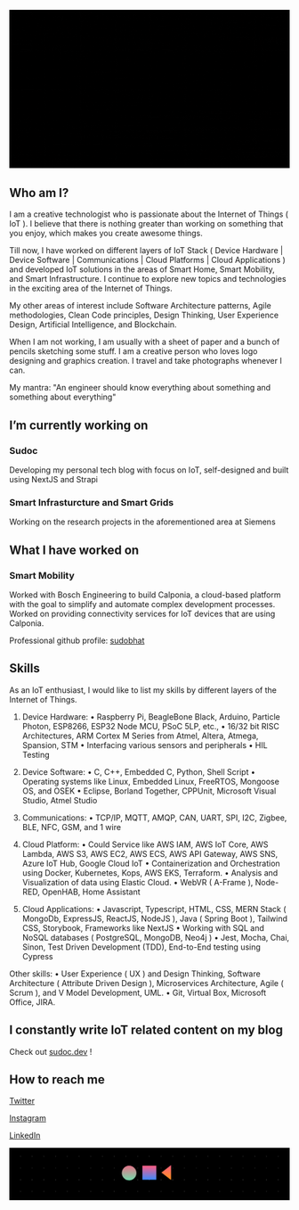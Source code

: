 ![Hello, I am Sudo Bhat](./hello.gif)

## Who am I?

I am a creative technologist who is passionate about the Internet of Things ( IoT ). I believe that there is nothing greater than working on something that you enjoy, which makes you create awesome things.

Till now, I have worked on different layers of IoT Stack ( Device Hardware | Device Software | Communications | Cloud Platforms | Cloud Applications ) and developed IoT solutions in the areas of Smart Home, Smart Mobility, and Smart Infrastructure. I continue to explore new topics and technologies in the exciting area of the Internet of Things. 

My other areas of interest include Software Architecture patterns, Agile methodologies, Clean Code principles, Design Thinking, User Experience Design, Artificial Intelligence, and Blockchain.

When I am not working, I am usually with a sheet of paper and a bunch of pencils sketching some stuff. I am a creative person who loves logo designing and graphics creation. I travel and take photographs whenever I can.

My mantra: "An engineer should know everything about something and something about everything"

## I’m currently working on

### Sudoc
Developing my personal tech blog with focus on IoT, self-designed and built using NextJS and Strapi

### Smart Infrasturcture and Smart Grids
Working on the research projects in the aforementioned area at Siemens

## What I have worked on

### Smart Mobility
Worked with Bosch Engineering to build Calponia, a cloud-based platform with the goal to simplify and automate complex development processes.
Worked on providing connectivity services for IoT devices that are using Calponia.

Professional github profile: [sudobhat](https://github.com/sudobhat)

## Skills

As an IoT enthusiast, I would like to list my skills by different layers of the Internet of Things.

1) Device Hardware:
 • Raspberry Pi, BeagleBone Black, Arduino, Particle Photon, ESP8266, ESP32 Node MCU, PSoC 5LP, etc.,
 • 16/32 bit RISC Architectures, ARM Cortex M Series from Atmel, Altera, Atmega, Spansion, STM
 • Interfacing various sensors and peripherals
 • HIL Testing
 
2) Device Software:
 • C, C++, Embedded C, Python, Shell Script
 • Operating systems like Linux, Embedded Linux, FreeRTOS, Mongoose OS, and OSEK
 • Eclipse, Borland Together, CPPUnit, Microsoft Visual Studio, Atmel Studio

3) Communications:
 • TCP/IP, MQTT, AMQP, CAN, UART, SPI, I2C, Zigbee, BLE, NFC, GSM, and 1 wire

4) Cloud Platform:
 • Could Service like AWS IAM, AWS IoT Core, AWS Lambda, AWS S3, AWS EC2, AWS ECS, AWS API Gateway, AWS SNS, Azure IoT Hub, Google Cloud IoT
 • Containerization and Orchestration using Docker, Kubernetes, Kops, AWS EKS, Terraform. 
 • Analysis and Visualization of data using Elastic Cloud. 
 • WebVR ( A-Frame ), Node-RED, OpenHAB, Home Assistant

5) Cloud Applications:
 • Javascript, Typescript, HTML, CSS, MERN Stack ( MongoDb, ExpressJS, ReactJS, NodeJS ), Java ( Spring Boot ), Tailwind CSS, Storybook, Frameworks like NextJS
 • Working with SQL and NoSQL databases ( PostgreSQL, MongoDB, Neo4j )
 • Jest, Mocha, Chai, Sinon, Test Driven Development (TDD), End-to-End testing using Cypress

Other skills: 
 • User Experience ( UX ) and Design Thinking, Software Architecture ( Attribute Driven Design ), Microservices Architecture, Agile ( Scrum ), and V Model Development, UML.
 • Git, Virtual Box, Microsoft Office, JIRA. 

## I constantly write IoT related content on my blog 

Check out [sudoc.dev](https://sudoc.dev) !

## How to reach me

[Twitter](https://www.twitter.com/sudobhat)

[Instagram](https://www.instagram.com/le_sudarshan)

[LinkedIn](https://www.linkedin.com/in/sudarshangbhat)

![Ciao!](./footer.png)
